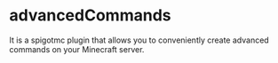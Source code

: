 # advancedCommands
It is a spigotmc plugin that allows you to conveniently create advanced commands on your Minecraft server.

